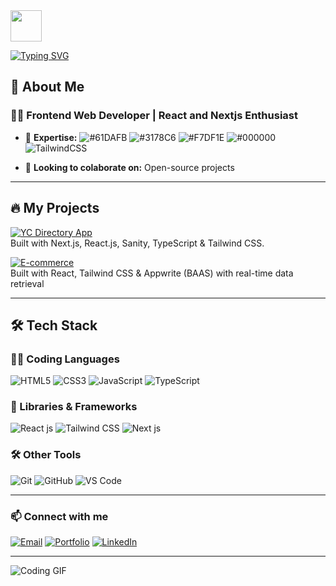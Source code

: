 <img src="https://media.giphy.com/media/hvRJCLFzcasrR4ia7z/giphy.gif" width="50">

[![Typing SVG](https://readme-typing-svg.demolab.com?font=&weight=900&size=30&duration=2000&pause=300&center=false&vCenter=false&multiline=false&width=600&lines=Hi+I'm+Daniyal;Passionate+Frontend+Developer🔥;Specialized+in+React+and+Nextjs🚀)](https://git.io/typing-svg)

## 🚀 About Me  

### 👨‍💻 **Frontend Web Developer | React and Nextjs Enthusiast**  

- 🎯 **Expertise:** ![#61DAFB](https://img.shields.io/badge/-React-61DAFB?style=flat&logo=react&logoColor=black) ![#3178C6](https://img.shields.io/badge/-TypeScript-3178C6?style=flat&logo=typescript&logoColor=white) ![#F7DF1E](https://img.shields.io/badge/-JavaScript-F7DF1E?style=flat&logo=javascript&logoColor=black) ![#000000](https://img.shields.io/badge/-Next.js-000000?style=flat&logo=next.js&logoColor=white) ![TailwindCSS](https://img.shields.io/badge/-TailwindCSS-38B2AC?style=flat&logo=tailwind-css&logoColor=white)

- 💙 **Looking to colaborate on:** Open-source projects

---

## 🔥 My Projects  

[![YC Directory App](https://img.shields.io/badge/🚀%20YC%20Directory%20App-EE2B69?style=for-the-badge&logo=next.js&logoColor=white)](https://github.com/Daniyalk0/YC-Directory-App)  
Built with Next.js, React.js, Sanity, TypeScript & Tailwind CSS. 

[![E-commerce](https://img.shields.io/badge/🌟%20E--commerce-FF9900?style=for-the-badge&logo=shopify&logoColor=white)](https://github.com/Daniyalk0/onixstore)  
Built with React, Tailwind CSS & Appwrite (BAAS) with real-time data retrieval  



 ---

## 🛠 Tech Stack  

### 👨‍💻 Coding Languages  
![HTML5](https://img.shields.io/badge/-HTML5-E34F26?style=flat&logo=html5&logoColor=white) 
![CSS3](https://img.shields.io/badge/-CSS3-1572B6?style=flat&logo=css3&logoColor=white) 
![JavaScript](https://img.shields.io/badge/-JavaScript-F7DF1E?style=flat&logo=javascript&logoColor=black) 
![TypeScript](https://img.shields.io/badge/-TypeScript-3178C6?style=flat&logo=typescript&logoColor=white)  

### 🚀 Libraries & Frameworks  
![React js](https://img.shields.io/badge/-React-61DAFB?style=flat&logo=react&logoColor=black) 
![Tailwind CSS](https://img.shields.io/badge/-TailwindCSS-38B2AC?style=flat&logo=tailwind-css&logoColor=white)
![Next js](https://img.shields.io/badge/-Next.js-000000?style=flat&logo=next.js&logoColor=white)

### 🛠 Other Tools  
![Git](https://img.shields.io/badge/-Git-F05032?style=flat&logo=git&logoColor=white) 
![GitHub](https://img.shields.io/badge/-GitHub-181717?style=flat&logo=github&logoColor=white) 
![VS Code](https://img.shields.io/badge/-VS%20Code-007ACC?style=flat&logo=visual-studio-code&logoColor=white)  

---

### 📫 **Connect with me**  
[![Email](https://img.shields.io/badge/Email-red?style=flat-square&logo=gmail&logoColor=white)](mailto:getdaniyalkhan@gmail.com)
[![Portfolio](https://img.shields.io/badge/Portfolio-blue?style=flat-square&logo=vercel&logoColor=white)](https://daniyal-portfolio-delta.vercel.app/)
[![LinkedIn](https://img.shields.io/badge/LinkedIn-blue?style=flat-square&logo=linkedin&logoColor=white)](https://www.linkedin.com/in/daniyal-khan-648107263/)

 ---

 ![Coding GIF](https://media.giphy.com/media/qgQUggAC3Pfv687qPC/giphy.gif)



<!--
**Daniyalk0/Daniyalk0** is a ✨ _special_ ✨ repository because its `README.md` (this file) appears on your GitHub profile.

Here are some ideas to get you started:

- 🔭 I’m currently working on ...
- 🌱 I’m currently learning ...
- 👯 I’m looking to collaborate on ...
- 🤔 I’m looking for help with ...
- 💬 Ask me about ...
- 📫 How to reach me: ...
- 😄 Pronouns: ...
- ⚡ Fun fact: ...
-->
